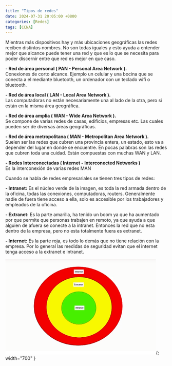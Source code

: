 ```yaml
---
title: "Tipos de redes"
date: 2024-07-31 20:05:00 +0800
categories: [Redes]
tags: [CCNA]
---
```


Mientras más dispositivos hay y más ubicaciones geográficas las redes reciben distintos nombres. No son todas iguales y esto ayuda a entender mejor que alcance puede tener una red y que es lo que se necesita para poder discernir entre que red es mejor en que caso. 

**- Red de área personal ( PAN - Personal Area Network ).**  
Conexiones de corto alcance. Ejemplo un celular y una bocina que se conecta a el mediante bluetooth, un ordenador con un teclado wifi o bluetooth.

**- Red de área local ( LAN - Local Area Network ).**  
Las computadoras no están necesariamente una al lado de la otra, pero si están en la misma área geográfica.

**- Red de área amplia ( WAN - Wide Area Network ).**  
Se compone de varias redes de casas, edificios, empresas etc. Las cuales pueden ser de diversas áreas geográficas.

**- Red de área metropolitana ( MAN - Metropolitan Area Network ).**  
Suelen ser las redes que cubren una provincia entera, un estado, esto va a depender del lugar en donde se encuentre. En pocas palabras son las redes que cubren toda una cuidad. Están compuestas con muchas WAN y LAN. 

**- Redes Interconectadas ( Internet - Interconected Networks )**  
Es la interconexión de varias redes MAN


Cuando se habla de redes empresariales se tienen tres tipos de redes: 

**- Intranet:** Es el núcleo verde de la imagen, es toda la red armada dentro de la oficina, todas las conexiones, computadoras, routers. Generalmente nadie de fuera tiene acceso a ella, solo es accesible por los trabajadores y empleados de la oficina.

**- Extranet:** Es la parte amarilla, ha tenido un boom ya que ha aumentado por que permite que personas trabajen en remoto, ya que ayuda a que alguien de afuera se conecte a la intranet. Entonces la red que no esta dentro de la empresa, pero no esta totalmente fuera es extranet.

**- Internet:** Es la parte roja, es todo lo demás que no tiene relación con la empresa. Por lo general las medidas de seguridad evitan que el internet tenga acceso a la extranet e intranet.

![alt text](/assets/business-networks.png){: width="700" }